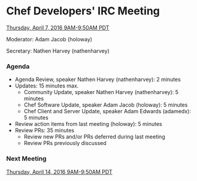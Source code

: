 # Chef Developers' IRC Meeting

[Thursday, April 7, 2016 9AM-9:50AM PDT](http://everytimezone.com/#2016-4-7,240,cn3)

Moderator:  Adam Jacob (holoway)

Secretary:  Nathen Harvey (nathenharvey)

### Agenda
* Agenda Review, speaker Nathen Harvey (nathenharvey): 2 minutes
* Updates: 15 minutes max.
  * Community Update, speaker Nathen Harvey (nathenharvey): 5 minutes
  * Chef Software Update, speaker Adam Jacob (holoway): 5 minutes
  * Chef Client and Server Update, speaker Adam Edwards (adamedx): 5 minutes
* Review action items from last meeting (holoway): 5 minutes
* Review PRs:  35 minutes
  * Review new PRs and/or PRs deferred during last meeting
  * Review PRs previously discussed

### Next Meeting

[Thursday, April 14, 2016 9AM-9:50AM PDT](http://everytimezone.com/#2016-4-14,240,cn3)
